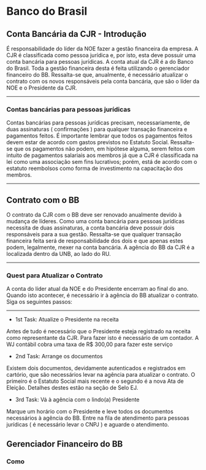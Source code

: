 # Banco do Brasil

## Conta Bancária da CJR - Introdução

É responsabilidade do líder da NOE fazer a gestão financeira da empresa. A CJR é classificada como pessoa jurídica e, por isto, esta deve possuir uma conta bancária para pessoas jurídicas. A conta atual da CJR é a do Banco do Brasil. Toda a gestão financeira desta é feita utilizando o gerenciador financeiro do BB. Ressalta-se que, anualmente, é necessário atualizar o contrato com os novos responsáveis pela conta bancária, que são o líder da NOE e o Presidente da CJR.

---

### Contas bancárias para pessoas jurídicas

Contas bancárias para pessoas jurídicas precisam, necessariamente, de duas assinaturas ( confirmações ) para qualquer transação financeira e pagamentos feitos. É importante lembrar que todos os pagamentos feitos devem estar de acordo com gastos previstos no Estatuto Social. Ressalta-se que os pagamentos não podem, em hipótese alguma, serem feitos com intuito de pagamentos salariais aos membros já que a CJR é classificada na lei como uma associação sem fins lucrativos; porém, está de acordo com o estatuto reembolsos como forma de investimento na capacitação dos membros.

---

## Contrato com o BB

O contrato da CJR com o BB deve ser renovado anualmente devido à mudança de líderes. Como uma conta bancária para pessoas jurídicas necessita de duas assinaturas, a conta bancária deve possuir dois responsáveis para a sua gestão. Ressalta-se que qualquer transação financeira feita será de responsabilidade dos dois e que apenas estes podem, legalmente, mexer na conta bancária. A agência do BB da CJR é a localizada dentro da UNB, ao lado do RU.

---

### Quest para Atualizar o Contrato

A conta do líder atual da NOE e do Presidente encerram ao final do ano. Quando isto acontecer, é necessário ir à agência do BB atualizar o contrato. Siga os seguintes passos:

---

- 1st Task: Atualize o Presidente na receita

Antes de tudo é necessário que o Presidente esteja registrado na receita como representante da CJR. Para fazer isto é necessário de um contador. A WJ contábil cobra uma taxa de R$ 300,00 para fazer este serviço

- 2nd Task: Arrange os documentos

Existem dois documentos, devidamente autenticados e registrados em cartório, que são necessários levar na agência para atualizar o contrato. O primeiro é o Estatuto Social mais recente e o segundo é a nova Ata de Eleição. Detalhes destes estão na seção de Selo EJ.

- 3rd Task: Vá à agência com o lindo(a) Presidente

Marque um horário com o Presidente e leve todos os documentos necessários à agência do BB. Entre na fila de atendimento para pessoas jurídicas ( é necessário levar o CNPJ ) e aguarde o atendimento.


## Gerenciador Financeiro do BB

### Como  